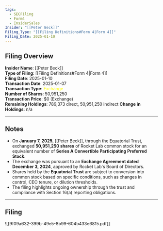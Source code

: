 ```yaml
---
tags:
  - SECFiling
  - Form4
  - InsiderSales
Insider: "[[Peter Beck]]"
Filing_Type: "[[Filing Definitions#Form 4|Form 4]]"
Filing_Date: 2025-01-10
---
```

## Filing Overview

**Insider Name**: [[Peter Beck]]  
**Type of Filing**: [[Filing Definitions#Form 4|Form 4]]  
**Filing Date**: 2025-01-10  
**Transaction Date**: 2025-01-07  
**Transaction Type**: <span style="color:yellow">Exchange</span>  
**Number of Shares**: 50,951,250  
**Transaction Price**: $0 (Exchange)  
**Remaining Holdings**: 789,373 direct, 50,951,250 indirect
**Change in Holdings**: n/a

---

## Notes

- On **January 7, 2025**, [[Peter Beck]], through the Equatorial Trust, exchanged **50,951,250 shares** of Rocket Lab common stock for an equivalent number of **Series A Convertible Participating Preferred Stock**.  
- The exchange was pursuant to an **Exchange Agreement dated December 3, 2024**, approved by Rocket Lab's Board of Directors.  
- Shares held by the **Equatorial Trust** are subject to conversion into common stock based on specific conditions, such as changes in control, CEO tenure, or dilution thresholds.  
- The filing highlights ongoing ownership through the trust and compliance with Section 16(a) reporting obligations.  

---

## Filing

![[9f09a632-399b-49e5-8b99-604b433e6815.pdf]]
